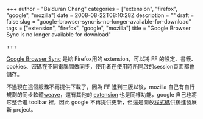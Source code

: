 +++
author = "Balduran Chang"
categories = ["extension", "firefox", "google", "mozilla"]
date = 2008-08-22T08:10:28Z
description = ""
draft = false
slug = "google-browser-sync-is-no-longer-available-for-download"
tags = ["extension", "firefox", "google", "mozilla"]
title = "Google Browser Sync is no longer available for download"

+++


[Google Browser Sync](http://www.google.com/tools/firefox/browsersync/) 是給 Firefox用的 extension，可以將 FF 的設定、書籤、cookies、密碼在不同電腦間做同步，使用者在使用時所開啟的session頁面都會儲存。

不過現在這個服務不再提供下載了，因為 FF 進到三版以後，mozilla 自己有自行規劃的同步軟體[weave](http://labs.mozilla.com/2007/12/introducing-weave/)，還有其他的 [extension](https://addons.mozilla.org/en-US/firefox/addon/2410) 也是同樣功能，google 自己也將它整合進 toolbar 裡，因此 google 不再提供更新，但還是開放[程式碼](http://code.google.com/p/browsersync/)供後進發展新 project。

